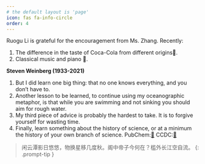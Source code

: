 ```yaml
---
# the default layout is 'page'
icon: fas fa-info-circle
order: 4
---
```

Ruogu Li is grateful for the encouragement from Ms. Zhang.
Recently:
1. The difference in the taste of Coca-Cola from different origins🥤.
2. Classical music and piano 🎹.

**Steven Weinberg (1933-2021)**
1. But I did learn one big thing: that no one knows everything, and you don’t have to.
2. Another lesson to be learned, to continue using my oceanographic metaphor, is that while you are swimming and not sinking you should aim for rough water.
3. My third piece of advice is probably the hardest to take. It is to forgive yourself for wasting time.
4. Finally, learn something about the history of science, or at a minimum the history of your own branch of science.
PubChem:[🔗](https://pubchem.ncbi.nlm.nih.gov/)
CCDC:[🔗]([CCDC](https://www.ccdc.cam.ac.uk/structures/))
> 闲云潭影日悠悠，物换星移几度秋。阁中帝子今何在？槛外长江空自流。
{: .prompt-tip }
